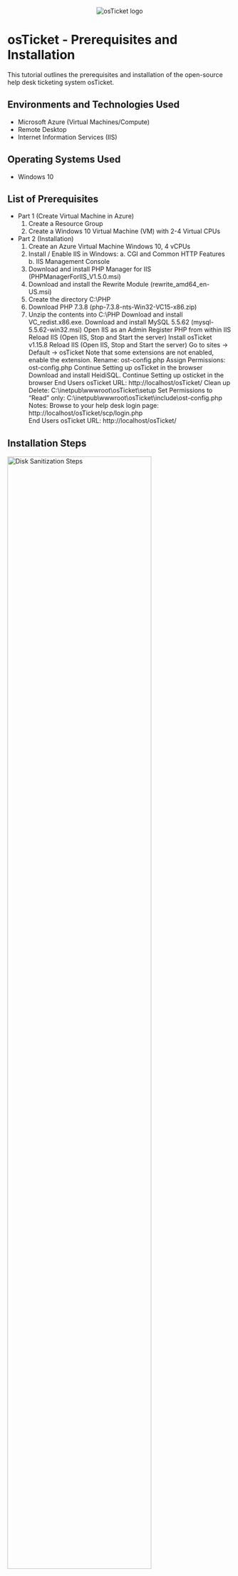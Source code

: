 <p align="center">
<img src="https://i.imgur.com/Clzj7Xs.png" alt="osTicket logo"/>
</p>

<h1>osTicket - Prerequisites and Installation</h1>
This tutorial outlines the prerequisites and installation of the open-source help desk ticketing system osTicket.<br />


<h2>Environments and Technologies Used</h2>

- Microsoft Azure (Virtual Machines/Compute)
- Remote Desktop
- Internet Information Services (IIS)

<h2>Operating Systems Used </h2>

- Windows 10</b> 

<h2>List of Prerequisites</h2>

- Part 1 (Create Virtual Machine in Azure)
  1. Create a Resource Group
  2. Create a Windows 10 Virtual Machine (VM) with 2-4 Virtual CPUs
- Part 2 (Installation)
  1. Create an Azure Virtual Machine Windows 10, 4 vCPUs
  2. Install / Enable IIS in Windows:
      a. CGI and Common HTTP Features
      b. IIS Management Console
  3. Download and install PHP Manager for IIS (PHPManagerForIIS_V1.5.0.msi)
  4. Download and install the Rewrite Module (rewrite_amd64_en-US.msi)
  5. Create the directory C:\PHP
  6. Download PHP 7.3.8 (php-7.3.8-nts-Win32-VC15-x86.zip) 
  7. Unzip the contents into C:\PHP
Download and install VC_redist.x86.exe.
Download and install MySQL 5.5.62 (mysql-5.5.62-win32.msi)
Open IIS as an Admin
Register PHP from within IIS
Reload IIS (Open IIS, Stop and Start the server)
Install osTicket v1.15.8
Reload IIS (Open IIS, Stop and Start the server)
Go to sites -> Default -> osTicket
Note that some extensions are not enabled, enable the extension.
Rename: ost-config.php
Assign Permissions: ost-config.php
Continue Setting up osTicket in the browser 
Download and install HeidiSQL.
Continue Setting up osticket in the browser
End Users osTicket URL:
http://localhost/osTicket/ 
Clean up
Delete: C:\inetpub\wwwroot\osTicket\setup
Set Permissions to “Read” only: C:\inetpub\wwwroot\osTicket\include\ost-config.php
Notes:
Browse to your help desk login page: http://localhost/osTicket/scp/login.php  
End Users osTicket URL: http://localhost/osTicket/ 


<h2>Installation Steps</h2>

<p>
<img src="https://i.imgur.com/DJmEXEB.png" height="80%" width="80%" alt="Disk Sanitization Steps"/>
</p>
<p>

</p>
<br />

<p>
<img src="https://i.imgur.com/DJmEXEB.png" height="80%" width="80%" alt="Disk Sanitization Steps"/>
</p>
<p>
Lorem ipsum dolor sit amet, consectetur adipiscing elit, sed do eiusmod tempor incididunt ut labore et dolore magna aliqua. Ut enim ad minim veniam, quis nostrud exercitation ullamco laboris nisi ut aliquip ex ea commodo consequat. Duis aute irure dolor in reprehenderit in voluptate velit esse cillum dolore eu fugiat nulla pariatur.
</p>
<br />

<p>
<img src="https://i.imgur.com/DJmEXEB.png" height="80%" width="80%" alt="Disk Sanitization Steps"/>
</p>
<p>
Lorem ipsum dolor sit amet, consectetur adipiscing elit, sed do eiusmod tempor incididunt ut labore et dolore magna aliqua. Ut enim ad minim veniam, quis nostrud exercitation ullamco laboris nisi ut aliquip ex ea commodo consequat. Duis aute irure dolor in reprehenderit in voluptate velit esse cillum dolore eu fugiat nulla pariatur.
</p>
<br />
